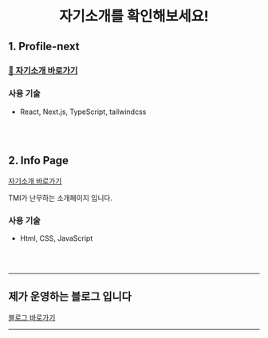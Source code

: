 # <p align="center">자기소개를 확인해보세요!

## 1. Profile-next

### <a href="https://profile-next-two.vercel.app/" :target="_blank">📎 자기소개 바로가기</a>

### 사용 기술

- React, Next.js, TypeScript, tailwindcss

<br/>
<br/>

## 2. Info Page

<a href="https://zhwltlr.github.io/info/">자기소개 바로가기</a>

<p>TMI가 난무하는 소개페이지 입니다.</p>

### 사용 기술

- Html, CSS, JavaScript

<br/>
<br/>

---

## 제가 운영하는 블로그 입니다

<a href="https://blog.naver.com/zhwltlr" :target="_blank">블로그 바로가기</a>

---
